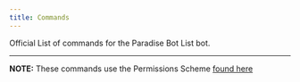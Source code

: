 ```yaml
---
title: Commands
---
```


Official List of commands for the Paradise Bot List bot.

---

**NOTE:** These commands use the Permissions Scheme [found here](/internal/resources/permissions/index.md#paradise-bot-permission-schema)

<Overview />
